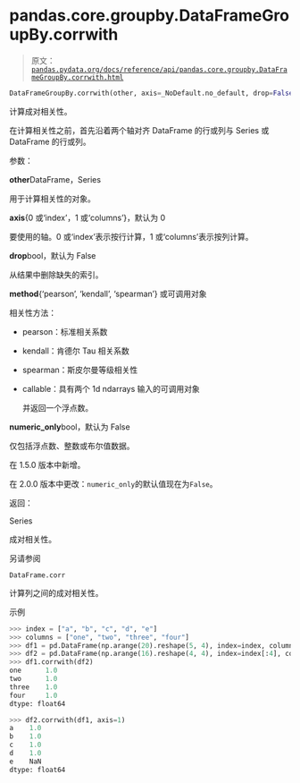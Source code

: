 # pandas.core.groupby.DataFrameGroupBy.corrwith

> 原文：[`pandas.pydata.org/docs/reference/api/pandas.core.groupby.DataFrameGroupBy.corrwith.html`](https://pandas.pydata.org/docs/reference/api/pandas.core.groupby.DataFrameGroupBy.corrwith.html)

```py
DataFrameGroupBy.corrwith(other, axis=_NoDefault.no_default, drop=False, method='pearson', numeric_only=False)
```

计算成对相关性。

在计算相关性之前，首先沿着两个轴对齐 DataFrame 的行或列与 Series 或 DataFrame 的行或列。

参数：

**other**DataFrame，Series

用于计算相关性的对象。

**axis**{0 或‘index’，1 或‘columns’}，默认为 0

要使用的轴。0 或‘index’表示按行计算，1 或‘columns’表示按列计算。

**drop**bool，默认为 False

从结果中删除缺失的索引。

**method**{‘pearson’, ‘kendall’, ‘spearman’} 或可调用对象

相关性方法：

+   pearson：标准相关系数

+   kendall：肯德尔 Tau 相关系数

+   spearman：斯皮尔曼等级相关性

+   callable：具有两个 1d ndarrays 输入的可调用对象

    并返回一个浮点数。

**numeric_only**bool，默认为 False

仅包括浮点数、整数或布尔值数据。

在 1.5.0 版本中新增。

在 2.0.0 版本中更改：`numeric_only`的默认值现在为`False`。

返回：

Series

成对相关性。

另请参阅

`DataFrame.corr`

计算列之间的成对相关性。

示例

```py
>>> index = ["a", "b", "c", "d", "e"]
>>> columns = ["one", "two", "three", "four"]
>>> df1 = pd.DataFrame(np.arange(20).reshape(5, 4), index=index, columns=columns)
>>> df2 = pd.DataFrame(np.arange(16).reshape(4, 4), index=index[:4], columns=columns)
>>> df1.corrwith(df2)
one      1.0
two      1.0
three    1.0
four     1.0
dtype: float64 
```

```py
>>> df2.corrwith(df1, axis=1)
a    1.0
b    1.0
c    1.0
d    1.0
e    NaN
dtype: float64 
```
